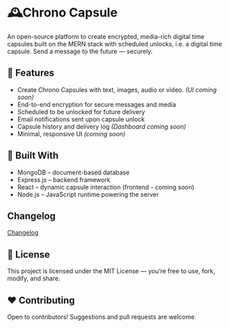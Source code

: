 # 🕰️Chrono Capsule

An open-source platform to create encrypted, media-rich digital time capsules built on the MERN stack with scheduled unlocks, i.e. a digital time capsule. Send a message to the future — securely.

## 🚀 Features

- Create Chrono Capsules with text, images, audio or video. *(UI coming soon)*
- End-to-end encryption for secure messages and media
- Scheduled to be unlocked for future delivery
- Email notifications sent upon capsule unlock
- Capsule history and delivery log *(Dashboard coming soon)*
- Minimal, responsive UI *(coming soon)*

## 🧱 Built With
- MongoDB – document-based database
- Express.js – backend framework
- React – dynamic capsule interaction (frontend - coming soon)
- Node.js – JavaScript runtime powering the server

## Changelog

[Changelog](https://github.com/PuneetGopinath/chrono-capsule/blob/main/CHANGELOG.md)

## 📃 License

This project is licensed under the MIT License — you’re free to use, fork, modify, and share.

## ❤️ Contributing

Open to contributors! Suggestions and pull requests are welcome.